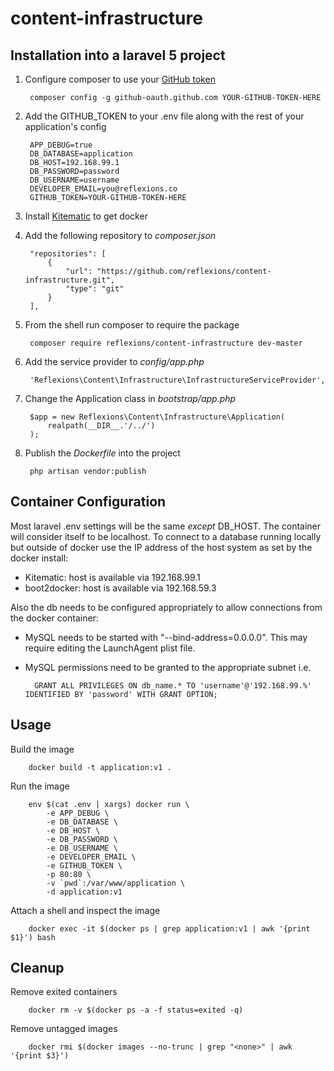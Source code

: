 # content-infrastructure

## Installation into a laravel 5 project

1. Configure composer to use your [GitHub token](https://github.com/settings/tokens/new)

        composer config -g github-oauth.github.com YOUR-GITHUB-TOKEN-HERE

2. Add the GITHUB_TOKEN to your .env file along with the rest of your application's config

        APP_DEBUG=true
        DB_DATABASE=application
        DB_HOST=192.168.99.1
        DB_PASSWORD=password
        DB_USERNAME=username
        DEVELOPER_EMAIL=you@reflexions.co
        GITHUB_TOKEN=YOUR-GITHUB-TOKEN-HERE

2. Install [Kitematic](https://kitematic.com/) to get docker

3. Add the following repository to _composer.json_

        "repositories": [
            {
                "url": "https://github.com/reflexions/content-infrastructure.git",
                "type": "git"
            }
        ],

3. From the shell run composer to require the package

        composer require reflexions/content-infrastructure dev-master

4. Add the service provider to _config/app.php_

        'Reflexions\Content\Infrastructure\InfrastructureServiceProvider',
        
5. Change the Application class in _bootstrap/app.php_

        $app = new Reflexions\Content\Infrastructure\Application(
            realpath(__DIR__.'/../')
        );

6. Publish the _Dockerfile_ into the project

        php artisan vendor:publish

## Container Configuration

Most laravel .env settings will be the same *except* DB_HOST.  The container will consider itself to be localhost.  To connect to a database running locally but outside of docker use the IP address of the host system as set by the docker install:

* Kitematic: host is available via 192.168.99.1
* boot2docker: host is available via 192.168.59.3

Also the db needs to be configured appropriately to allow connections from the docker container:

* MySQL needs to be started with "--bind-address=0.0.0.0".  This may require editing the LaunchAgent plist file.
* MySQL permissions need to be granted to the appropriate subnet i.e. 

        GRANT ALL PRIVILEGES ON db_name.* TO 'username'@'192.168.99.%' IDENTIFIED BY 'password' WITH GRANT OPTION;

## Usage

Build the image

        docker build -t application:v1 .

Run the image

        env $(cat .env | xargs) docker run \
            -e APP_DEBUG \
            -e DB_DATABASE \
            -e DB_HOST \
            -e DB_PASSWORD \
            -e DB_USERNAME \
            -e DEVELOPER_EMAIL \
            -e GITHUB_TOKEN \
            -p 80:80 \
            -v `pwd`:/var/www/application \
            -d application:v1

Attach a shell and inspect the image

        docker exec -it $(docker ps | grep application:v1 | awk '{print $1}') bash

## Cleanup

Remove exited containers

        docker rm -v $(docker ps -a -f status=exited -q)

Remove untagged images

        docker rmi $(docker images --no-trunc | grep "<none>" | awk '{print $3}')
